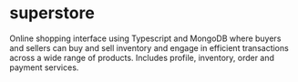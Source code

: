 # superstore

Online shopping interface using Typescript and MongoDB where buyers and sellers can buy and sell inventory and engage in efficient transactions across a wide range of products. Includes profile, inventory, order and payment services.
